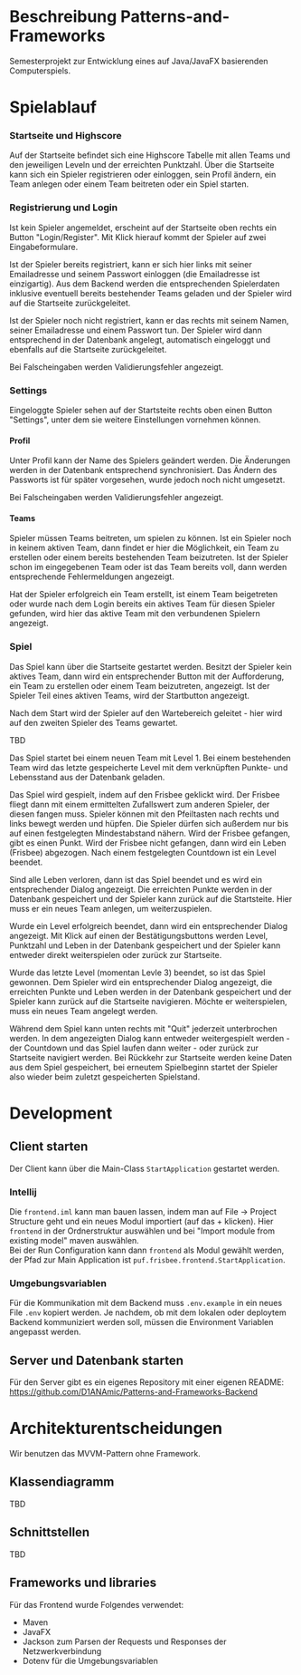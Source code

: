 # Beschreibung Patterns-and-Frameworks
Semesterprojekt zur Entwicklung eines auf Java/JavaFX basierenden Computerspiels.

# Spielablauf

### Startseite und Highscore
Auf der Startseite befindet sich eine Highscore Tabelle mit allen Teams und den jeweiligen Leveln und der 
erreichten Punktzahl.
Über die Startseite kann sich ein Spieler registrieren oder einloggen, sein Profil ändern, ein Team anlegen 
oder einem Team beitreten oder ein Spiel starten.

### Registrierung und Login
Ist kein Spieler angemeldet, erscheint auf der Startseite oben rechts ein Button "Login/Register". 
Mit Klick hierauf kommt der Spieler auf zwei Eingabeformulare. 

Ist der Spieler bereits registriert, kann er sich hier links mit seiner Emailadresse und seinem Passwort einloggen 
(die Emailadresse ist einzigartig). Aus dem Backend werden die entsprechenden Spielerdaten inklusive 
eventuell bereits bestehender Teams geladen und der Spieler wird auf die Startseite zurückgeleitet.

Ist der Spieler noch nicht registriert, kann er das rechts mit seinem Namen, seiner Emailadresse und einem Passwort
tun. Der Spieler wird dann entsprechend in der Datenbank angelegt, automatisch eingeloggt und ebenfalls auf die
Startseite zurückgeleitet.

Bei Falscheingaben werden Validierungsfehler angezeigt.

### Settings
Eingeloggte Spieler sehen auf der Startsteite rechts oben einen Button "Settings", unter dem sie weitere
Einstellungen vornehmen können.

#### Profil
Unter Profil kann der Name des Spielers geändert werden. Die Änderungen werden in der Datenbank entsprechend
synchronisiert. Das Ändern des Passworts ist für später vorgesehen, wurde jedoch noch nicht umgesetzt.

Bei Falscheingaben werden Validierungsfehler angezeigt.

#### Teams
Spieler müssen Teams beitreten, um spielen zu können. Ist ein Spieler noch in keinem aktiven Team, dann findet
er hier die Möglichkeit, ein Team zu erstellen oder einem bereits bestehenden Team beizutreten. Ist der Spieler 
schon im eingegebenen Team oder ist das Team bereits voll, dann werden entsprechende Fehlermeldungen angezeigt.

Hat der Spieler erfolgreich ein Team erstellt, ist einem Team beigetreten oder wurde nach dem Login bereits ein
aktives Team für diesen Spieler gefunden, wird hier das aktive Team mit den verbundenen Spielern angezeigt.

### Spiel
Das Spiel kann über die Startseite gestartet werden. Besitzt der Spieler kein aktives Team, dann wird ein
entsprechender Button mit der Aufforderung, ein Team zu erstellen oder einem Team beizutreten, angezeigt.
Ist der Spieler Teil eines aktiven Teams, wird der Startbutton angezeigt.

Nach dem Start wird der Spieler auf den Wartebereich geleitet - hier wird auf den zweiten Spieler des Teams gewartet.

TBD

Das Spiel startet bei einem neuen Team mit Level 1. Bei einem bestehenden Team wird das letzte gespeicherte Level mit 
dem verknüpften Punkte- und Lebensstand aus der Datenbank geladen. 

Das Spiel wird gespielt, indem auf den Frisbee geklickt wird. Der Frisbee fliegt dann mit einem ermittelten Zufallswert
zum anderen Spieler, der diesen fangen muss. Spieler können mit den Pfeiltasten nach rechts und links bewegt werden und 
hüpfen. Die Spieler dürfen sich außerdem nur bis auf einen festgelegten Mindestabstand nähern.
Wird der Frisbee gefangen, gibt es einen Punkt. Wird der Frisbee nicht gefangen, dann wird ein Leben (Frisbee) abgezogen.
Nach einem festgelegten Countdown ist ein Level beendet.

Sind alle Leben verloren, dann ist das Spiel beendet und es wird ein entsprechender Dialog angezeigt. 
Die erreichten Punkte werden in der Datenbank gespeichert und der Spieler kann zurück auf die Startsteite. Hier muss er
ein neues Team anlegen, um weiterzuspielen.

Wurde ein Level erfolgreich beendet, dann wird ein entsprechender Dialog angezeigt. Mit Klick auf einen der Bestätigungsbuttons
werden Level, Punktzahl und Leben in der Datenbank gespeichert und der Spieler kann entweder direkt weiterspielen oder zurück
zur Startseite.

Wurde das letzte Level (momentan Levle 3) beendet, so ist das Spiel gewonnen. Dem Spieler wird ein entsprechender Dialog
angezeigt, die erreichten Punkte und Leben werden in der Datenbank gespeichert und der Spieler kann zurück auf die 
Startseite navigieren. Möchte er weiterspielen, muss ein neues Team angelegt werden.  

Während dem Spiel kann unten rechts mit "Quit" jederzeit unterbrochen werden. In dem angezeigten Dialog kann entweder
weitergespielt werden - der Countdown und das Spiel laufen dann weiter - oder zurück zur Startseite navigiert werden.
Bei Rückkehr zur Startseite werden keine Daten aus dem Spiel gespeichert, bei erneutem Spielbeginn startet der Spieler
also wieder beim zuletzt gespeicherten Spielstand.

# Development
## Client starten
Der Client kann über die Main-Class `StartApplication` gestartet werden.

### Intellij
Die `frontend.iml` kann man bauen lassen, indem man auf File -> Project Structure geht und 
ein neues Modul importiert (auf das + klicken). Hier `frontend` in der Ordnerstruktur auswählen
und bei "Import module from existing model" maven auswählen.  
Bei der Run Configuration kann dann `frontend` als Modul gewählt werden, der Pfad zur Main Application
ist `puf.frisbee.frontend.StartApplication`.

### Umgebungsvariablen
Für die Kommunikation mit dem Backend muss `.env.example` in ein neues File `.env` kopiert werden. 
Je nachdem, ob mit dem lokalen oder deploytem Backend kommuniziert werden soll, müssen die Environment Variablen angepasst werden.

## Server und Datenbank starten
Für den Server gibt es ein eigenes Repository mit einer eigenen README:
https://github.com/D1ANAmic/Patterns-and-Frameworks-Backend


# Architekturentscheidungen
Wir benutzen das MVVM-Pattern ohne Framework.

## Klassendiagramm
TBD

## Schnittstellen
TBD

## Frameworks und libraries
Für das Frontend wurde Folgendes verwendet:

* Maven
* JavaFX
* Jackson zum Parsen der Requests und Responses der Netzwerkverbindung
* Dotenv für die Umgebungsvariablen
